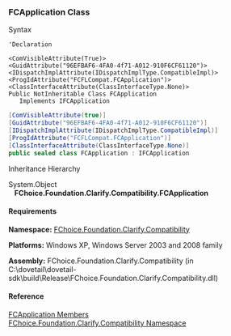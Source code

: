 ﻿### FCApplication Class

Syntax

```vbnet
'Declaration

<ComVisibleAttribute(True)>
<GuidAttribute("96EFBAF6-4FA0-4f71-A012-910F6CF61120")>
<IDispatchImplAttribute(IDispatchImplType.CompatibleImpl)>
<ProgIdAttribute("FCFLCompat.FCApplication")>
<ClassInterfaceAttribute(ClassInterfaceType.None)>
Public NotInheritable Class FCApplication 
   Implements IFCApplication 
```

```csharp
[ComVisibleAttribute(true)]
[GuidAttribute("96EFBAF6-4FA0-4f71-A012-910F6CF61120")]
[IDispatchImplAttribute(IDispatchImplType.CompatibleImpl)]
[ProgIdAttribute("FCFLCompat.FCApplication")]
[ClassInterfaceAttribute(ClassInterfaceType.None)]
public sealed class FCApplication : IFCApplication  
```

Inheritance Hierarchy

System.Object  
   **FChoice.Foundation.Clarify.Compatibility.FCApplication**  

#### Requirements

**Namespace:** [FChoice.Foundation.Clarify.Compatibility](FChoice.Foundation.Clarify.Compatibility~FChoice.Foundation.Clarify.Compatibility_namespace.md)

**Platforms:** Windows XP, Windows Server 2003 and 2008 family

**Assembly:** FChoice.Foundation.Clarify.Compatibility (in C:\\dovetail\\dovetail-sdk\\build\\Release\\FChoice.Foundation.Clarify.Compatibility.dll)

#### Reference

[FCApplication Members](FChoice.Foundation.Clarify.Compatibility~FChoice.Foundation.Clarify.Compatibility.FCApplication_members.md)  
[FChoice.Foundation.Clarify.Compatibility Namespace](FChoice.Foundation.Clarify.Compatibility~FChoice.Foundation.Clarify.Compatibility_namespace.md)